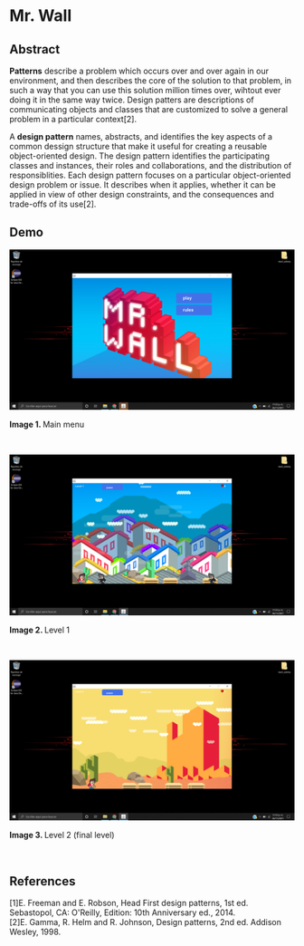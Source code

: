 # Mr. Wall
## Abstract
<b>Patterns</b> describe a problem which occurs over and over again in our environment, and then describes the core of the solution to that problem, in such a way that you can use this solution million times over, wihtout ever doing it in the same way twice. Design patters are descriptions of communicating objects and classes that are customized to solve a general problem in a particular context[2].

A <b>design pattern</b> names, abstracts, and identifies the key aspects of a common dessign structure that make it useful for creating a reusable object-oriented design. The design pattern identifies the participating classes and instances, their roles and collaborations, and the distribution of responsiblities. Each design pattern focuses on a particular object-oriented design problem or issue. It describes when it applies, whether it can be applied in view of other design constraints, and the consequences and trade-offs of its use[2].

## Demo
![MainMenu](https://github.com/rcgc/2dvideogames/blob/master/img/screenshot0.png)
<p><b>Image 1. </b>Main menu</p><br>

![Level1](https://github.com/rcgc/2dvideogames/blob/master/img/screenshot1.png)
<p><b>Image 2. </b>Level 1</p><br>

![Level2](https://github.com/rcgc/2dvideogames/blob/master/img/screenshot2.png)
<p><b>Image 3. </b>Level 2 (final level)</p><br>

## References
[1]E. Freeman and E. Robson, Head First design patterns, 1st ed. Sebastopol, CA: O'Reilly, Edition: 10th Anniversary ed., 2014.<br>
[2]E. Gamma, R. Helm and R. Johnson, Design patterns, 2nd ed. Addison Wesley, 1998.
